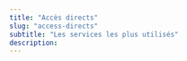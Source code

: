 ```yaml
---
title: "Accès directs"
slug: "access-directs"
subtitle: "Les services les plus utilisés"
description: 
---
```

